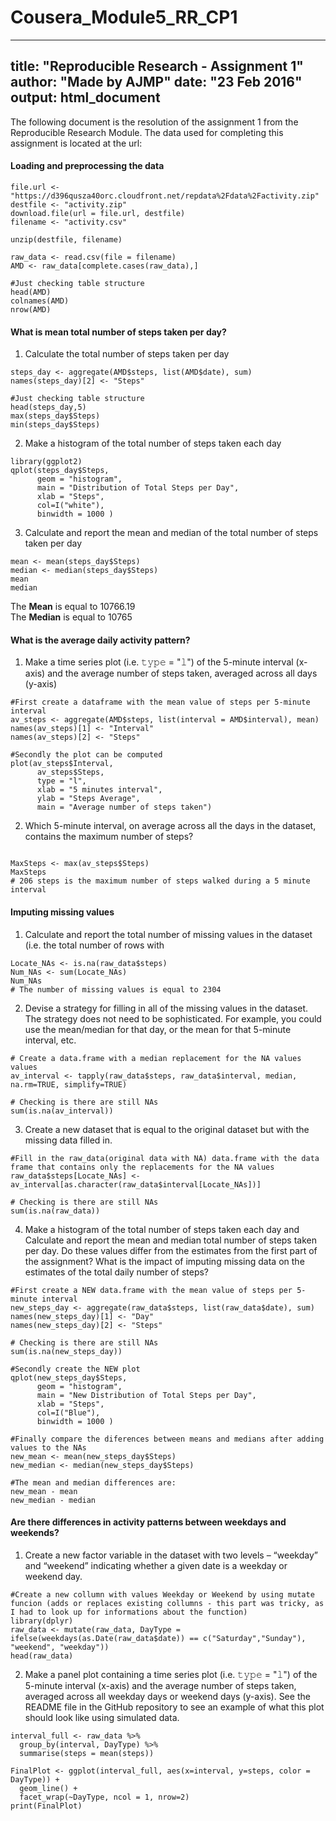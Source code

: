 # Cousera_Module5_RR_CP1
---
title: "Reproducible Research - Assignment 1"
author: "Made by AJMP"
date: "23 Feb 2016"
output: html_document
---

The following document is the resolution of the assignment 1 from the Reproducible Research Module. 
The data used for completing this assignment is located at the url:  

#### Loading and preprocessing the data
```{r}
file.url <- "https://d396qusza40orc.cloudfront.net/repdata%2Fdata%2Factivity.zip"
destfile <- "activity.zip"
download.file(url = file.url, destfile)
filename <- "activity.csv"

unzip(destfile, filename)

raw_data <- read.csv(file = filename)
AMD <- raw_data[complete.cases(raw_data),]

#Just checking table structure
head(AMD)
colnames(AMD)
nrow(AMD)
```

#### What is mean total number of steps taken per day?
1. Calculate the total number of steps taken per day
```{r}
steps_day <- aggregate(AMD$steps, list(AMD$date), sum)
names(steps_day)[2] <- "Steps"

#Just checking table structure
head(steps_day,5)
max(steps_day$Steps) 
min(steps_day$Steps)
```

2. Make a histogram of the total number of steps taken each day
```{r}
library(ggplot2)
qplot(steps_day$Steps,
      geom = "histogram",
      main = "Distribution of Total Steps per Day",
      xlab = "Steps",  
      col=I("white"), 
      binwidth = 1000 )
```

3. Calculate and report the mean and median of the total number of steps taken per day
```{r}
mean <- mean(steps_day$Steps)
median <- median(steps_day$Steps)
mean
median
```

The **Mean** is equal to 10766.19  
The **Median** is equal to 10765  
  
#### What is the average daily activity pattern?
1. Make a time series plot (i.e. 𝚝𝚢𝚙𝚎 = "𝚕") of the 5-minute interval (x-axis) and the average number of steps taken, averaged across all days (y-axis)
```{r}
#First create a dataframe with the mean value of steps per 5-minute interval
av_steps <- aggregate(AMD$steps, list(interval = AMD$interval), mean)
names(av_steps)[1] <- "Interval"
names(av_steps)[2] <- "Steps" 

#Secondly the plot can be computed
plot(av_steps$Interval,
      av_steps$Steps,
      type = "l",
      xlab = "5 minutes interval",
      ylab = "Steps Average",
      main = "Average number of steps taken")
```

2. Which 5-minute interval, on average across all the days in the dataset, contains the maximum number of steps?
```{r}

MaxSteps <- max(av_steps$Steps)
MaxSteps
# 206 steps is the maximum number of steps walked during a 5 minute interval
```


#### Imputing missing values
1. Calculate and report the total number of missing values in the dataset (i.e. the total number of rows with
```{r}
Locate_NAs <- is.na(raw_data$steps)
Num_NAs <- sum(Locate_NAs)
Num_NAs
# The number of missing values is equal to 2304
```

2. Devise a strategy for filling in all of the missing values in the dataset. The strategy does not need to be sophisticated. For example, you could use the mean/median for that day, or the mean for that 5-minute interval, etc. 

```{r}
# Create a data.frame with a median replacement for the NA values values 
av_interval <- tapply(raw_data$steps, raw_data$interval, median, na.rm=TRUE, simplify=TRUE)

# Checking is there are still NAs
sum(is.na(av_interval))

```

3. Create a new dataset that is equal to the original dataset but with the missing data filled in.
```{r}
#Fill in the raw_data(original data with NA) data.frame with the data frame that contains only the replacements for the NA values
raw_data$steps[Locate_NAs] <- av_interval[as.character(raw_data$interval[Locate_NAs])]

# Checking is there are still NAs
sum(is.na(raw_data))
```

4. Make a histogram of the total number of steps taken each day and Calculate and report the mean and median total number of steps taken per day. Do these values differ from the estimates from the first part of the assignment? What is the impact of imputing missing data on the estimates of the total daily number of steps?
```{r}
#First create a NEW data.frame with the mean value of steps per 5-minute interval
new_steps_day <- aggregate(raw_data$steps, list(raw_data$date), sum)
names(new_steps_day)[1] <- "Day"
names(new_steps_day)[2] <- "Steps"

# Checking is there are still NAs
sum(is.na(new_steps_day))

#Secondly create the NEW plot 
qplot(new_steps_day$Steps,
      geom = "histogram",
      main = "New Distribution of Total Steps per Day",
      xlab = "Steps", 
      col=I("Blue"), 
      binwidth = 1000 )

#Finally compare the diferences between means and medians after adding values to the NAs
new_mean <- mean(new_steps_day$Steps)
new_median <- median(new_steps_day$Steps)

#The mean and median differences are:  
new_mean - mean
new_median - median
```


#### Are there differences in activity patterns between weekdays and weekends?
1. Create a new factor variable in the dataset with two levels – “weekday” and “weekend” indicating whether a given date is a weekday or weekend day.
```{r}
#Create a new collumn with values Weekday or Weekend by using mutate funcion (adds or replaces existing collumns - this part was tricky, as I had to look up for informations about the function)
library(dplyr)
raw_data <- mutate(raw_data, DayType = ifelse(weekdays(as.Date(raw_data$date)) == c("Saturday","Sunday"), "weekend", "weekday"))
head(raw_data)
```

2. Make a panel plot containing a time series plot (i.e. 𝚝𝚢𝚙𝚎 = "𝚕") of the 5-minute interval (x-axis) and the average number of steps taken, averaged across all weekday days or weekend days (y-axis). See the README file in the GitHub repository to see an example of what this plot should look like using simulated data.
```{r}
interval_full <- raw_data %>%
  group_by(interval, DayType) %>%
  summarise(steps = mean(steps))

FinalPlot <- ggplot(interval_full, aes(x=interval, y=steps, color = DayType)) +
  geom_line() +
  facet_wrap(~DayType, ncol = 1, nrow=2)
print(FinalPlot)
```
